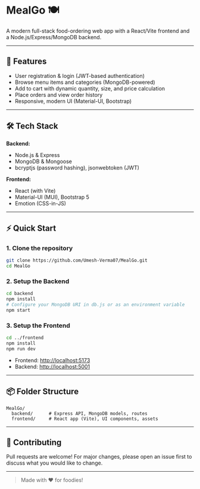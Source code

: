 # MealGo 🍽️

A modern full-stack food-ordering web app with a React/Vite frontend and a Node.js/Express/MongoDB backend.

---

## 🚀 Features

- User registration & login (JWT-based authentication)
- Browse menu items and categories (MongoDB-powered)
- Add to cart with dynamic quantity, size, and price calculation
- Place orders and view order history
- Responsive, modern UI (Material-UI, Bootstrap)

---

## 🛠️ Tech Stack

**Backend:**
- Node.js & Express
- MongoDB & Mongoose
- bcryptjs (password hashing), jsonwebtoken (JWT)

**Frontend:**
- React (with Vite)
- Material-UI (MUI), Bootstrap 5
- Emotion (CSS-in-JS)

---

## ⚡ Quick Start

### 1. Clone the repository
```bash
git clone https://github.com/Umesh-Verma07/MealGo.git
cd MealGo
```

### 2. Setup the Backend
```bash
cd backend
npm install
# Configure your MongoDB URI in db.js or as an environment variable
npm start
```

### 3. Setup the Frontend
```bash
cd ../frontend
npm install
npm run dev
```

- Frontend: [http://localhost:5173](http://localhost:5173)
- Backend: [http://localhost:5001](http://localhost:5001)

---

## 📦 Folder Structure
```
MealGo/
  backend/      # Express API, MongoDB models, routes
  frontend/     # React app (Vite), UI components, assets
```

---

## 🤝 Contributing
Pull requests are welcome! For major changes, please open an issue first to discuss what you would like to change.

---

> Made with ❤️ for foodies!
